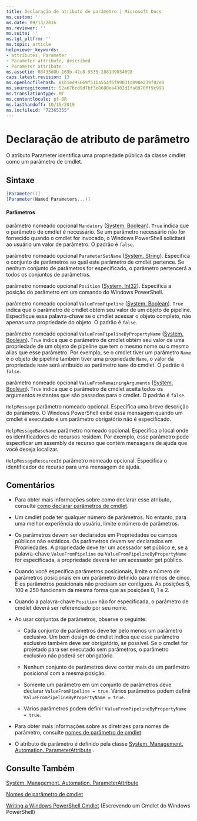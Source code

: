 ```yaml
---
title: Declaração de atributo de parâmetro | Microsoft Docs
ms.custom: ''
ms.date: 09/13/2016
ms.reviewer: ''
ms.suite: ''
ms.tgt_pltfrm: ''
ms.topic: article
helpviewer_keywords:
- attributes, Parameter
- Parameter attribute, described
- Parameter attribute
ms.assetid: 08433d0b-169b-42c8-9335-2881d9034698
caps.latest.revision: 13
ms.openlocfilehash: 81b1ed95669f51ba554f6f99031d098e239f02e0
ms.sourcegitcommit: 52a67bcd9d7bf3e8600ea4302d1fa8970ff9c998
ms.translationtype: MT
ms.contentlocale: pt-BR
ms.lasthandoff: 10/15/2019
ms.locfileid: "72365355"
---
```

# <a name="parameter-attribute-declaration"></a>Declaração de atributo de parâmetro

O atributo Parameter identifica uma propriedade pública da classe cmdlet como um parâmetro de cmdlet.

## <a name="syntax"></a>Sintaxe

```csharp
[Parameter()]
[Parameter(Named Parameters...)]
```

#### <a name="parameters"></a>Parâmetros

parâmetro nomeado opcional `Mandatory` ([System. Boolean](/dotnet/api/System.Boolean)). `True` indica que o parâmetro de cmdlet é necessário. Se um parâmetro necessário não for fornecido quando o cmdlet for invocado, o Windows PowerShell solicitará ao usuário um valor de parâmetro. O padrão é `false`.

parâmetro nomeado opcional `ParameterSetName` ([System. String](/dotnet/api/System.String)). Especifica o conjunto de parâmetros ao qual este parâmetro de cmdlet pertence. Se nenhum conjunto de parâmetros for especificado, o parâmetro pertencerá a todos os conjuntos de parâmetros.

parâmetro nomeado opcional `Position` ([System. Int32](/dotnet/api/System.Int32)). Especifica a posição do parâmetro em um comando do Windows PowerShell.

parâmetro nomeado opcional `ValueFromPipeline` ([System. Boolean](/dotnet/api/System.Boolean)). `True` indica que o parâmetro de cmdlet obtém seu valor de um objeto de pipeline. Especifique essa palavra-chave se o cmdlet acessar o objeto completo, não apenas uma propriedade do objeto. O padrão é `false`.

parâmetro nomeado opcional `ValueFromPipelineByPropertyName` ([System. Boolean](/dotnet/api/System.Boolean)). `True` indica que o parâmetro de cmdlet obtém seu valor de uma propriedade de um objeto de pipeline que tem o mesmo nome ou o mesmo alias que esse parâmetro. Por exemplo, se o cmdlet tiver um parâmetro `Name` e o objeto de pipeline também tiver uma propriedade `Name`, o valor da propriedade `Name` será atribuído ao parâmetro `Name` do cmdlet. O padrão é `false`.

parâmetro nomeado opcional `ValueFromRemainingArguments` ([System. Boolean](/dotnet/api/System.Boolean)). `True` indica que o parâmetro de cmdlet aceita todos os argumentos restantes que são passados para o cmdlet. O padrão é `false`.

`HelpMessage` parâmetro nomeado opcional. Especifica uma breve descrição do parâmetro. O Windows PowerShell exibe essa mensagem quando um cmdlet é executado e um parâmetro obrigatório não é especificado.

`HelpMessageBaseName` parâmetro nomeado opcional. Especifica o local onde os identificadores de recursos residem. Por exemplo, esse parâmetro pode especificar um assembly de recurso que contém mensagens de ajuda que você deseja localizar.

`HelpMessageResourceId` parâmetro nomeado opcional. Especifica o identificador de recurso para uma mensagem de ajuda.

## <a name="remarks"></a>Comentários

- Para obter mais informações sobre como declarar esse atributo, consulte [como declarar parâmetros de cmdlet](./how-to-declare-cmdlet-parameters.md).

- Um cmdlet pode ter qualquer número de parâmetros. No entanto, para uma melhor experiência do usuário, limite o número de parâmetros.

- Os parâmetros devem ser declarados em Propriedades ou campos públicos não estáticos. Os parâmetros devem ser declarados em Propriedades. A propriedade deve ter um acessador set público e, se a palavra-chave `ValueFromPipeline` ou `ValueFromPipelineByPropertyName` for especificada, a propriedade deverá ter um acessador get público.

- Quando você especifica parâmetros posicionais, limite o número de parâmetros posicionais em um parâmetro definido para menos de cinco. E os parâmetros posicionais não precisam ser contíguos. As posições 5, 100 e 250 funcionam da mesma forma que as posições 0, 1 e 2.

- Quando a palavra-chave `Position` não for especificada, o parâmetro de cmdlet deverá ser referenciado por seu nome.

- Ao usar conjuntos de parâmetros, observe o seguinte:

    - Cada conjunto de parâmetros deve ter pelo menos um parâmetro exclusivo. Um bom design de cmdlet indica que esse parâmetro exclusivo também deve ser obrigatório, se possível. Se o cmdlet for projetado para ser executado sem parâmetros, o parâmetro exclusivo não poderá ser obrigatório.

    - Nenhum conjunto de parâmetros deve conter mais de um parâmetro posicional com a mesma posição.

    - Somente um parâmetro em um conjunto de parâmetros deve declarar `ValueFromPipeline = true`. Vários parâmetros podem definir `ValueFromPipelineByPropertyName = true`.

    - Vários parâmetros podem definir `ValueFromPipelineByPropertyName = true`.

- Para obter mais informações sobre as diretrizes para nomes de parâmetro, consulte [nomes de parâmetro de cmdlet](standard-cmdlet-parameter-names-and-types.md).

- O atributo de parâmetro é definido pela classe [System. Management. Automation. ParameterAttribute](/dotnet/api/System.Management.Automation.ParameterAttribute) .

## <a name="see-also"></a>Consulte Também

[System. Management. Automation. ParameterAttribute](/dotnet/api/System.Management.Automation.ParameterAttribute)

[Nomes de parâmetro de cmdlet](standard-cmdlet-parameter-names-and-types.md)

[Writing a Windows PowerShell Cmdlet](./writing-a-windows-powershell-cmdlet.md) (Escrevendo um Cmdlet do Windows PowerShell)
